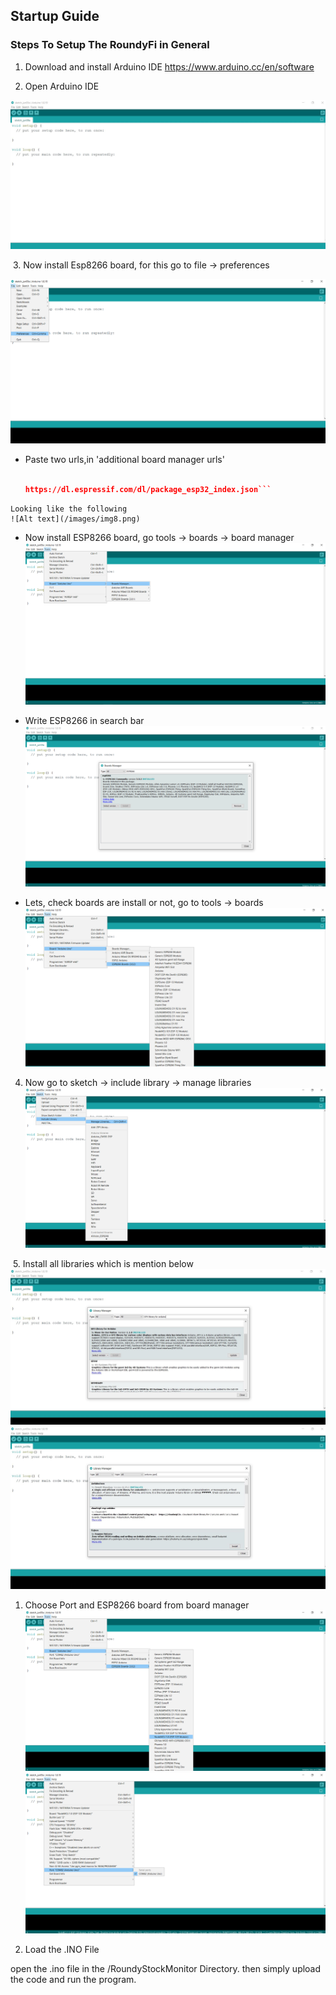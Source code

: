 ## Startup Guide

### Steps To Setup The RoundyFi in General
 1. Download and install Arduino IDE 
   https://www.arduino.cc/en/software

 2. Open Arduino IDE

   ![Alt text](/images/img6.JPG?)

 3. Now install Esp8266 board, for this go to file -> preferences

   ![Alt text](/images/img7.png)
  
   * Paste two urls,in 'additional board manager urls'
   
     ```http://arduino.esp8266.com/stable/package_esp8266com_index.json
     
     https://dl.espressif.com/dl/package_esp32_index.json```
     
    Looking like the following
    ![Alt text](/images/img8.png)
   
   * Now install ESP8266 board, go tools -> boards -> board manager
     ![Alt text](/images/img9.png)
     
   * Write ESP8266 in search bar
    ![Alt text](/images/img10.png)
    
   * Lets, check boards are install or not, go to tools -> boards
     ![Alt text](/images/img11.png)
  
 4. Now go to sketch -> include library -> manage libraries
     ![Alt text](/images/img12.png)
     
 5. Install all libraries which is mention below
     ![Alt text](/images/img13.JPG)
     ![Alt text](/images/img14.JPG)
    
1. Choose Port and ESP8266 board from board manager
    ![Alt text](/images/img16.png)
    ![Alt text](/images/img17.png)

2. Load the .INO File

open the .ino file in the /RoundyStockMonitor Directory. then simply upload the code and run the program.

